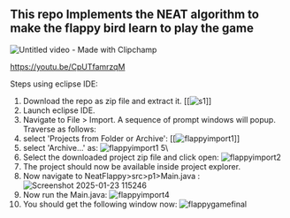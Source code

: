 ## This repo Implements the NEAT algorithm to make the flappy bird learn to play the game


![Untitled video - Made with Clipchamp](https://github.com/user-attachments/assets/e00cdbbe-b731-403d-bbcc-ad24adb8b3b0)

https://youtu.be/CpUTfamrzqM

Steps using eclipse IDE:
1. Download the repo as zip file and extract it. [[![s1](https://github.com/user-attachments/assets/3730ba7d-f9c9-4008-9a94-bc03a2d3cc58)]]
2. Launch eclipse IDE.
3. Navigate to File > Import. A sequence of prompt windows will popup. Traverse as follows:
4. select 'Projects from Folder or Archive':
[[![flappyimport1](https://github.com/user-attachments/assets/90ee0bec-0fa2-4ff0-8a93-52acea6a5081)]]
6. select 'Archive...' as:
![flappyimport1 5](https://github.com/user-attachments/assets/266bdcb0-ff1d-4d80-be66-7df7a576d699)\\
8. Select the downloaded project zip file and click open:
![flappyimport2](https://github.com/user-attachments/assets/67e3d73b-a414-4869-beb8-b266afda15a3)
10. The project should now be available inside project explorer.
11. Now navigate to NeatFlappy>src>p1>Main.java :
![Screenshot 2025-01-23 115246](https://github.com/user-attachments/assets/072ef1aa-049c-4164-8acb-c3ab921f9d51)
13. Now run the Main.java:
![flappyimport4](https://github.com/user-attachments/assets/1e580efb-7e4d-470e-96e7-b1a4bf779355)
15. You should get the following window now:
![flappygamefinal](https://github.com/user-attachments/assets/ff62e70b-2e27-4555-abb9-c2badba0069a)


